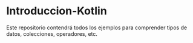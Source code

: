 # Introduccion-Kotlin
Este repositorio contendrá todos los ejemplos para comprender tipos de datos, colecciones, operadores, etc.
